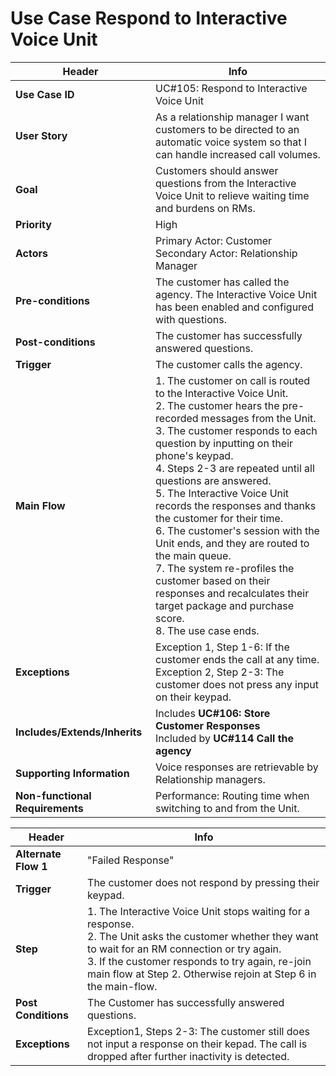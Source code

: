 # Use Case Respond to Interactive Voice Unit

**Header** | **Info**
--- | ---
**Use Case ID** | UC#105: Respond to Interactive Voice Unit
**User Story** | As a relationship manager I want customers to be directed to an automatic voice system so that I can handle increased call volumes.
**Goal** | Customers should answer questions from the Interactive Voice Unit to relieve waiting time and burdens on RMs.
**Priority** | High
**Actors** | Primary Actor: Customer<br>Secondary Actor: Relationship Manager
**Pre-conditions** | The customer has called the agency. The Interactive Voice Unit has been enabled and configured with questions.
**Post-conditions** | The customer has successfully answered questions.
**Trigger** | The customer calls the agency.
**Main Flow** | 1. The customer on call is routed to the Interactive Voice Unit.<br>2. The customer hears the pre-recorded messages from the Unit.<br>3. The customer responds to each question by inputting on their phone's keypad.<br>4. Steps 2-3 are repeated until all questions are answered.<br>5. The Interactive Voice Unit records the responses and thanks the customer for their time.<br>6. The customer's session with the Unit ends, and they are routed to the main queue.<br>7. The system re-profiles the customer based on their responses and recalculates their target package and purchase score.<br>8. The use case ends.
**Exceptions** | Exception 1, Step 1-6: If the customer ends the call at any time.<br>Exception 2, Step 2-3: The customer does not press any input on their keypad.
**Includes/Extends/Inherits** | Includes **UC#106: Store Customer Responses**<br>Included by **UC#114 Call the agency**
**Supporting Information** | Voice responses are retrievable by Relationship managers.
**Non-functional Requirements** | Performance: Routing time when switching to and from the Unit.<br>

**Header** | **Info**
--- | ---
**Alternate Flow 1** | "Failed Response"
**Trigger** | The customer does not respond by pressing their keypad.
**Step** | 1. The Interactive Voice Unit stops waiting for a response.<br>2. The Unit asks the customer whether they want to wait for an RM connection or try again.<br>3. If the customer responds to try again, re-join main flow at Step 2. Otherwise rejoin at Step 6 in the main-flow.
**Post Conditions** | The Customer has successfully answered questions.
**Exceptions** | Exception1, Steps 2-3: The customer still does not input a response on their kepad. The call is dropped after further inactivity is detected.